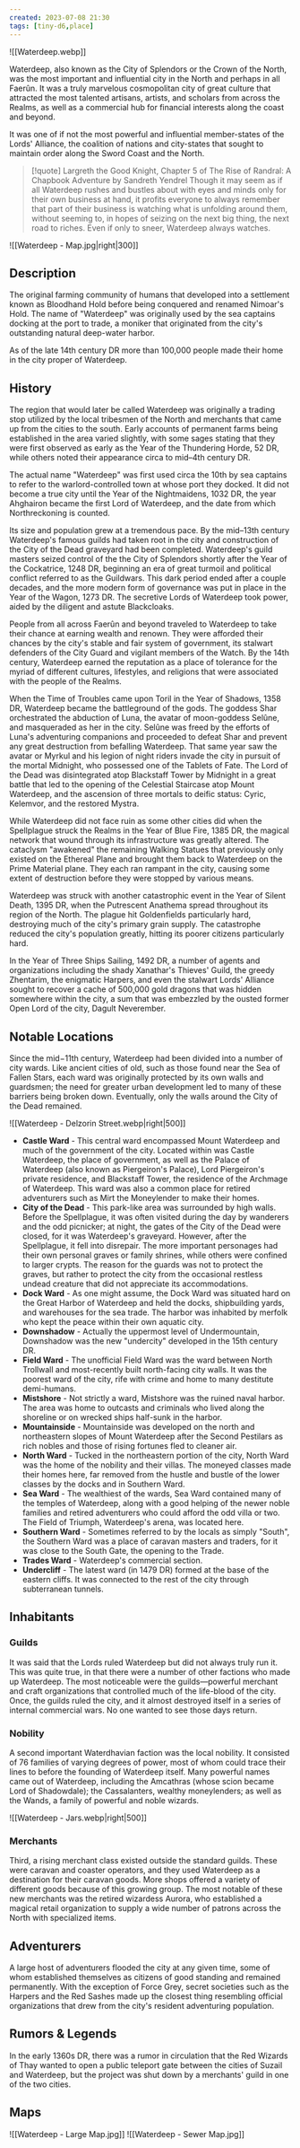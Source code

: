 ```yaml
---
created: 2023-07-08 21:30
tags: [tiny-d6,place]
---
```

![[Waterdeep.webp]]

Waterdeep, also known as the City of Splendors or the Crown of the North, was the most important and influential city in the North and perhaps in all Faerûn. It was a truly marvelous cosmopolitan city of great culture that attracted the most talented artisans, artists, and scholars from across the Realms, as well as a commercial hub for financial interests along the coast and beyond.

It was one of if not the most powerful and influential member-states of the Lords' Alliance, the coalition of nations and city-states that sought to maintain order along the Sword Coast and the North.

> [!quote] Largreth the Good Knight, Chapter 5 of The Rise of Randral: A Chapbook Adventure by Sandreth Yendrel
> Though it may seem as if all Waterdeep rushes and bustles about with eyes and minds only for their own business at hand, it profits everyone to always remember that part of their business is watching what is unfolding around them, without seeming to, in hopes of seizing on the next big thing, the next road to riches. Even if only to sneer, Waterdeep always watches.

![[Waterdeep - Map.jpg|right|300]]
## Description
The original farming community of humans that developed into a settlement known as Bloodhand Hold before being conquered and renamed Nimoar's Hold. The name of "Waterdeep" was originally used by the sea captains docking at the port to trade, a moniker that originated from the city's outstanding natural deep-water harbor.

As of the late 14th century DR more than 100,000 people made their home in the city proper of Waterdeep.

## History

The region that would later be called Waterdeep was originally a trading stop utilized by the local tribesmen of the North and merchants that came up from the cities to the south. Early accounts of permanent farms being established in the area varied slightly, with some sages stating that they were first observed as early as the Year of the Thundering Horde, 52 DR, while others noted their appearance circa to mid–4th century DR.

The actual name "Waterdeep" was first used circa the 10th by sea captains to refer to the warlord-controlled town at whose port they docked. It did not become a true city until the Year of the Nightmaidens, 1032 DR, the year Ahghairon became the first Lord of Waterdeep, and the date from which Northreckoning is counted.

Its size and population grew at a tremendous pace. By the mid–13th century Waterdeep's famous guilds had taken root in the city and construction of the City of the Dead graveyard had been completed. Waterdeep's guild masters seized control of the the City of Splendors shortly after the Year of the Cockatrice, 1248 DR, beginning an era of great turmoil and political conflict referred to as the Guildwars. This dark period ended after a couple decades, and the more modern form of governance was put in place in the Year of the Wagon, 1273 DR. The secretive Lords of Waterdeep took power, aided by the diligent and astute Blackcloaks.

People from all across Faerûn and beyond traveled to Waterdeep to take their chance at earning wealth and renown. They were afforded their chances by the city's stable and fair system of government, its stalwart defenders of the City Guard and vigilant members of the Watch. By the 14th century, Waterdeep earned the reputation as a place of tolerance for the myriad of different cultures, lifestyles, and religions that were associated with the people of the Realms.

When the Time of Troubles came upon Toril in the Year of Shadows, 1358 DR, Waterdeep became the battleground of the gods. The goddess Shar orchestrated the abduction of Luna, the avatar of moon-goddess Selûne, and masqueraded as her in the city. Selûne was freed by the efforts of Luna's adventuring companions and proceeded to defeat Shar and prevent any great destruction from befalling Waterdeep. That same year saw the avatar or Myrkul and his legion of night riders invade the city in pursuit of the mortal Midnight, who possessed one of the Tablets of Fate. The Lord of the Dead was disintegrated atop Blackstaff Tower by Midnight in a great battle that led to the opening of the Celestial Staircase atop Mount Waterdeep, and the ascension of three mortals to deific status: Cyric, Kelemvor, and the restored Mystra.

While Waterdeep did not face ruin as some other cities did when the Spellplague struck the Realms in the Year of Blue Fire, 1385 DR, the magical network that wound through its infrastructure was greatly altered. The cataclysm "awakened" the remaining Walking Statues that previously only existed on the Ethereal Plane and brought them back to Waterdeep on the Prime Material plane. They each ran rampant in the city, causing some extent of destruction before they were stopped by various means.

Waterdeep was struck with another catastrophic event in the Year of Silent Death, 1395 DR, when the Putrescent Anathema spread throughout its region of the North. The plague hit Goldenfields particularly hard, destroying much of the city's primary grain supply. The catastrophe reduced the city's population greatly, hitting its poorer citizens particularly hard.

In the Year of Three Ships Sailing, 1492 DR, a number of agents and organizations including the shady Xanathar's Thieves' Guild, the greedy Zhentarim, the enigmatic Harpers, and even the stalwart Lords' Alliance sought to recover a cache of 500,000 gold dragons that was hidden somewhere within the city, a sum that was embezzled by the ousted former Open Lord of the city, Dagult Neverember.

## Notable Locations

Since the mid−11th century, Waterdeep had been divided into a number of city wards. Like ancient cities of old, such as those found near the Sea of Fallen Stars, each ward was originally protected by its own walls and guardsmen; the need for greater urban development led to many of these barriers being broken down. Eventually, only the walls around the City of the Dead remained.

![[Waterdeep - Delzorin Street.webp|right|500]]
- **Castle Ward** - This central ward encompassed Mount Waterdeep and much of the government of the city. Located within was Castle Waterdeep, the place of government, as well as the Palace of Waterdeep (also known as Piergeiron's Palace), Lord Piergeiron's private residence, and Blackstaff Tower, the residence of the Archmage of Waterdeep. This ward was also a common place for retired adventurers such as Mirt the Moneylender to make their homes.
- **City of the Dead** - This park-like area was surrounded by high walls. Before the Spellplague, it was often visited during the day by wanderers and the odd picnicker; at night, the gates of the City of the Dead were closed, for it was Waterdeep's graveyard. However, after the Spellplague, it fell into disrepair. The more important personages had their own personal graves or family shrines, while others were confined to larger crypts. The reason for the guards was not to protect the graves, but rather to protect the city from the occasional restless undead creature that did not appreciate its accommodations.
- **Dock Ward** - As one might assume, the Dock Ward was situated hard on the Great Harbor of Waterdeep and held the docks, shipbuilding yards, and warehouses for the sea trade. The harbor was inhabited by merfolk who kept the peace within their own aquatic city.
- **Downshadow** - Actually the uppermost level of Undermountain, Downshadow was the new "undercity" developed in the 15th century DR.
- **Field Ward** - The unofficial Field Ward was the ward between North Trollwall and most-recently built north-facing city walls. It was the poorest ward of the city, rife with crime and home to many destitute demi-humans.
- **Mistshore** - Not strictly a ward, Mistshore was the ruined naval harbor. The area was home to outcasts and criminals who lived along the shoreline or on wrecked ships half-sunk in the harbor.
- **Mountainside** - Mountainside was developed on the north and northeastern slopes of Mount Waterdeep after the Second Pestilars as rich nobles and those of rising fortunes fled to cleaner air.
- **North Ward** - Tucked in the northeastern portion of the city, North Ward was the home of the nobility and their villas. The moneyed classes made their homes here, far removed from the hustle and bustle of the lower classes by the docks and in Southern Ward.
- **Sea Ward** - The wealthiest of the wards, Sea Ward contained many of the temples of Waterdeep, along with a good helping of the newer noble families and retired adventurers who could afford the odd villa or two. The Field of Triumph, Waterdeep's arena, was located here.
- **Southern Ward** - Sometimes referred to by the locals as simply "South", the Southern Ward was a place of caravan masters and traders, for it was close to the South Gate, the opening to the Trade.
- **Trades Ward** - Waterdeep's commercial section.
- **Undercliff** - The latest ward (in 1479 DR) formed at the base of the eastern cliffs. It was connected to the rest of the city through subterranean tunnels.

## Inhabitants

### Guilds
It was said that the Lords ruled Waterdeep but did not always truly run it. This was quite true, in that there were a number of other factions who made up Waterdeep. The most noticeable were the guilds—powerful merchant and craft organizations that controlled much of the life-blood of the city. Once, the guilds ruled the city, and it almost destroyed itself in a series of internal commercial wars. No one wanted to see those days return.

### Nobility
A second important Waterdhavian faction was the local nobility. It consisted of 76 families of varying degrees of power, most of whom could trace their lines to before the founding of Waterdeep itself. Many powerful names came out of Waterdeep, including the Amcathras (whose scion became Lord of Shadowdale); the Cassalanters, wealthy moneylenders; as well as the Wands, a family of powerful and noble wizards.

![[Waterdeep - Jars.webp|right|500]]
### Merchants
Third, a rising merchant class existed outside the standard guilds. These were caravan and coaster operators, and they used Waterdeep as a destination for their caravan goods. More shops offered a variety of different goods because of this growing group. The most notable of these new merchants was the retired wizardess Aurora, who established a magical retail organization to supply a wide number of patrons across the North with specialized items.

## Adventurers
A large host of adventurers flooded the city at any given time, some of whom established themselves as citizens of good standing and remained permanently. With the exception of Force Grey, secret societies such as the Harpers and the Red Sashes made up the closest thing resembling official organizations that drew from the city's resident adventuring population.

## Rumors & Legends
In the early 1360s DR, there was a rumor in circulation that the Red Wizards of Thay wanted to open a public teleport gate between the cities of Suzail and Waterdeep, but the project was shut down by a merchants' guild in one of the two cities.

## Maps

![[Waterdeep - Large Map.jpg]]
![[Waterdeep - Sewer Map.jpg]]